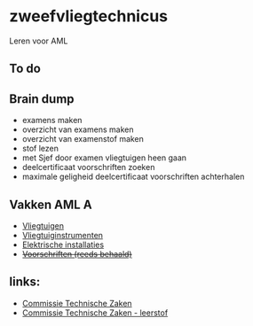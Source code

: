 # zweefvliegtechnicus
Leren voor AML 

## To do

## Brain dump
* examens maken
* overzicht van examens maken
* overzicht van examenstof maken
* stof lezen
* met Sjef door examen vliegtuigen heen gaan
* deelcertificaat voorschriften zoeken
* maximale geligheid deelcertificaat voorschriften achterhalen

## Vakken AML A
* [Vliegtuigen](/docs/vliegtuigen.md)
* [Vliegtuiginstrumenten](/docs/vliegtuiginstrumenten.md)
* [Elektrische installaties](/docs/elektrische_installaties.md)
* [~~Voorschriften (reeds behaald)~~](/docs/voorschriften.md)

## links:
* [Commissie Technische Zaken](http://www.ctz.zweefportaal.nl/main/website/pages/home.php)
* [Commissie Technische Zaken - leerstof](http://ctz.zweefportaal.nl/main/website/pages/technicus.php)
